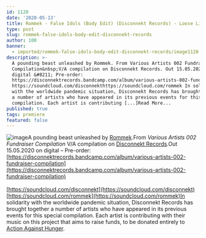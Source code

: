 ```yaml
---
id: 1120
date: '2020-05-13'
title: Rommek - False Idols (Body Edit) (Disconnekt Records) - Loose Lips
type: post
slug: rommek-false-idols-body-edit-disconnekt-records
author: 100
banner:
  - imported/rommek-false-idols-body-edit-disconnekt-records/image1120.jpeg
description: >-
  A pounding beast unleashed by Rommek. From Various Artists 002 Fundraiser
  Compilation&nbsp;V/A compilation on Disconnekt Records. Out 15.05.2020 on
  digital &#8211; Pre-order:
  https://disconnektrecords.bandcamp.com/album/various-artists-002-fundraiser-compilation
  https://soundcloud.com/disconnekthttps://soundcloud.com/rommek In solidarity
  with the worldwide pandemic situation, Disconnekt Records has brought together
  a number of artists who have appeared in its previous events for this special
  compilation. Each artist is contributing [...]Read More...
published: true
tags: premiere
featured: false
---
```

![image](../imported/rommek-false-idols-body-edit-disconnekt-records/image1120.jpeg)A pounding beast unleashed by [Rommek](https://www.residentadvisor.net/dj/rommek).From _Various Artists 002 Fundraiser Compilation_ V/A compilation on [Disconnekt Records](https://disconnektrecords.bandcamp.com/).Out 15.05.2020 on digital – Pre-order: [](https://disconnektrecords.bandcamp.com/album/various-artists-002-fundraiser-compilation)[https://disconnektrecords.bandcamp.com/album/various-artists-002-fundraiser-compilation](https://disconnektrecords.bandcamp.com/album/various-artists-002-fundraiser-compilation)  
[](https://soundcloud.com/disconnekt)  
[https://soundcloud.com/disconnekt](https://soundcloud.com/disconnekt)  
[](https://soundcloud.com/rommek)[https://soundcloud.com/rommek](https://soundcloud.com/rommek)In solidarity with the worldwide pandemic situation, Disconnekt Records has brought together a number of artists who have appeared in its previous events for this special compilation. Each artist is contributing with their music on this project that aims to raise funds, to be donated entirely to [Action Against Hunger](https://www.actionagainsthunger.org/).